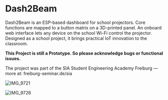 # Dash2Beam
Dash2Beam is an ESP-based dashboard for school projectors. Core functions are mapped to a button matrix on a 3D-printed panel. An onboard web interface lets any device on the school Wi-Fi control the projector. Designed as a school project, it brings practical IoT innovation to the classroom.

**This Project is still a Prototype. So please acknowledge bugs or functional issues.**

The project was part of the SIA Student Engineering Academy Freiburg — more at: freiburg-seminar.de/sia

![IMG_9721](https://github.com/user-attachments/assets/8eb019a3-af36-49e8-bdf1-63a68cd99f6f)



![IMG_9726](https://github.com/user-attachments/assets/859afbfa-1e41-45a0-8cad-bb66f60c26f2)



